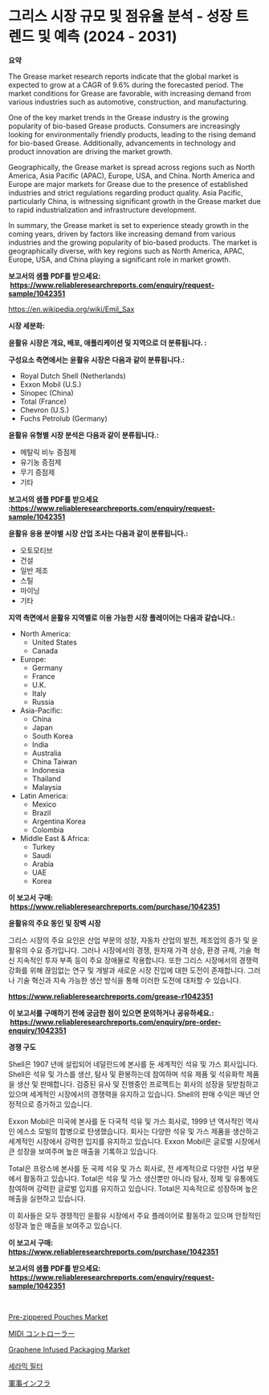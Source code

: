 <p><h1>그리스 시장 규모 및 점유율 분석 - 성장 트렌드 및 예측 (2024 - 2031)</h1></p><p><strong>요약</strong></p>
<p><p>The Grease market research reports indicate that the global market is expected to grow at a CAGR of 9.6% during the forecasted period. The market conditions for Grease are favorable, with increasing demand from various industries such as automotive, construction, and manufacturing.</p><p>One of the key market trends in the Grease industry is the growing popularity of bio-based Grease products. Consumers are increasingly looking for environmentally friendly products, leading to the rising demand for bio-based Grease. Additionally, advancements in technology and product innovation are driving the market growth.</p><p>Geographically, the Grease market is spread across regions such as North America, Asia Pacific (APAC), Europe, USA, and China. North America and Europe are major markets for Grease due to the presence of established industries and strict regulations regarding product quality. Asia Pacific, particularly China, is witnessing significant growth in the Grease market due to rapid industrialization and infrastructure development.</p><p>In summary, the Grease market is set to experience steady growth in the coming years, driven by factors like increasing demand from various industries and the growing popularity of bio-based products. The market is geographically diverse, with key regions such as North America, APAC, Europe, USA, and China playing a significant role in market growth.</p></p>
<p><strong>보고서의 샘플 PDF를 받으세요: &nbsp;<a href="https://www.reliableresearchreports.com/enquiry/request-sample/1042351">https://www.reliableresearchreports.com/enquiry/request-sample/1042351</a></strong></p>
<p><a href="https://en.wikipedia.org/wiki/Emil_Sax">https://en.wikipedia.org/wiki/Emil_Sax</a></p>
<p><strong>시장 세분화:</strong></p>
<p><strong> 윤활유 시장은 개요, 배포, 애플리케이션 및 지역으로 더 분류됩니다. :</strong></p>
<p><strong>구성요소 측면에서는 윤활유 시장은 다음과 같이 분류됩니다.:</strong></p>
<p><ul><li>Royal Dutch Shell (Netherlands)</li><li>Exxon Mobil (U.S.)</li><li>Sinopec (China)</li><li>Total (France)</li><li>Chevron (U.S.)</li><li>Fuchs Petrolub (Germany)</li></ul></p>
<p><strong> 윤활유 유형별 시장 분석은 다음과 같이 분류됩니다.:</strong></p>
<p><ul><li>메탈릭 비누 증점제</li><li>유기농 증점제</li><li>무기 증점제</li><li>기타</li></ul></p>
<p><strong>보고서의 샘플 PDF를 받으세요 :<a href="https://www.reliableresearchreports.com/enquiry/request-sample/1042351">https://www.reliableresearchreports.com/enquiry/request-sample/1042351</a></strong></p>
<p><strong> 윤활유 응용 분야별 시장 산업 조사는 다음과 같이 분류됩니다.:</strong></p>
<p><ul><li>오토모티브</li><li>건설</li><li>일반 제조</li><li>스틸</li><li>마이닝</li><li>기타</li></ul></p>
<p><strong>지역 측면에서 윤활유 지역별로 이용 가능한 시장 플레이어는 다음과 같습니다.:</strong></p>
<p><ul>
    <li>
        North America:
        <ul>
            <li>United States</li>
            <li>Canada</li>
        </ul>
    </li>
    <li>
        Europe:
        <ul>
            <li>Germany</li>
            <li>France</li>
            <li>U.K.</li>
            <li>Italy</li>
            <li>Russia</li>
        </ul>
    </li>
    <li>
        Asia-Pacific:
        <ul>
            <li>China</li>
            <li>Japan</li>
            <li>South Korea</li>
            <li>India</li>
            <li>Australia</li>
            <li>China Taiwan</li>
            <li>Indonesia</li>
            <li>Thailand</li>
            <li>Malaysia</li>
        </ul>
    </li>
    <li>
        Latin America:
        <ul>
            <li>Mexico</li>
            <li>Brazil</li>
            <li>Argentina Korea</li>
            <li>Colombia</li>
        </ul>
    </li>
    <li>
        Middle East & Africa:
        <ul>
            <li>Turkey</li>
            <li>Saudi</li>
            <li>Arabia</li>
            <li>UAE</li>
            <li>Korea</li>
        </ul>
    </li>
    </ul></p>
<p><strong>이 보고서 구매: &nbsp;<a href="https://www.reliableresearchreports.com/purchase/1042351">https://www.reliableresearchreports.com/purchase/1042351</a></strong></p>
<p><strong>윤활유의 주요 동인 및 장벽 시장</strong></p>
<p><p>그리스 시장의 주요 요인은 산업 부문의 성장, 자동차 산업의 발전, 제조업의 증가 및 윤활유의 수요 증가입니다. 그러나 시장에서의 경쟁, 원자재 가격 상승, 환경 규제, 기술 혁신 지속적인 투자 부족 등이 주요 장애물로 작용합니다. 또한 그리스 시장에서의 경쟁력 강화를 위해 끊임없는 연구 및 개발과 새로운 시장 진입에 대한 도전이 존재합니다. 그러나 기술 혁신과 지속 가능한 생산 방식을 통해 이러한 도전에 대처할 수 있습니다.</p></p>
<p><strong><a href="https://www.reliableresearchreports.com/grease-r1042351">https://www.reliableresearchreports.com/grease-r1042351</a></strong></p>
<p><strong>이 보고서를 구매하기 전에 궁금한 점이 있으면 문의하거나 공유하세요.: &nbsp;<a href="https://www.reliableresearchreports.com/enquiry/pre-order-enquiry/1042351">https://www.reliableresearchreports.com/enquiry/pre-order-enquiry/1042351</a></strong></p>
<p><strong>경쟁 구도</strong></p>
<p><p>Shell은 1907 년에 설립되어 네덜란드에 본사를 둔 세계적인 석유 및 가스 회사입니다. Shell은 석유 및 가스를 생산, 탐사 및 환봉하는데 참여하며 석유 제품 및 석유화학 제품을 생산 및 판매합니다. 검증된 유사 및 진행중인 프로젝트는 회사의 성장을 뒷받침하고 있으며 세계적인 시장에서의 경쟁력을 유지하고 있습니다. Shell의 판매 수익은 매년 안정적으로 증가하고 있습니다.</p><p>Exxon Mobil은 미국에 본사를 둔 다국적 석유 및 가스 회사로, 1999 년 역사적인 역사인 에스소 모빌의 합병으로 탄생했습니다. 회사는 다양한 석유 및 가스 제품을 생산하고 세계적인 시장에서 강력한 입지를 유지하고 있습니다. Exxon Mobil은 글로벌 시장에서 큰 성장을 보여주며 높은 매출을 기록하고 있습니다.</p><p>Total은 프랑스에 본사를 둔 국제 석유 및 가스 회사로, 전 세계적으로 다양한 사업 부문에서 활동하고 있습니다. Total은 석유 및 가스 생산뿐만 아니라 탐사, 정제 및 유통에도 참여하며 강력한 글로벌 입지를 유지하고 있습니다. Total은 지속적으로 성장하며 높은 매출을 실현하고 있습니다.</p><p>이 회사들은 모두 경쟁적인 윤활유 시장에서 주요 플레이어로 활동하고 있으며 안정적인 성장과 높은 매출을 보여주고 있습니다.</p></p>
<p><strong>이 보고서 구매: &nbsp; <a href="https://www.reliableresearchreports.com/purchase/1042351">https://www.reliableresearchreports.com/purchase/1042351</a></strong></p>
<p><strong>보고서의 샘플 PDF를 받으세요: &nbsp;<a href="https://www.reliableresearchreports.com/enquiry/request-sample/1042351">https://www.reliableresearchreports.com/enquiry/request-sample/1042351</a></strong><strong></strong></p>
<p>&nbsp;</p>
<p><p><a href="https://github.com/salfordkingie/Market-Research-Report-List-1/blob/main/pre-zippered-pouches-market.md">Pre-zippered Pouches Market</a></p><p><a href="https://github.com/RandallRunte2023/Market-Research-Report-List-2/blob/main/30600396410.md">MIDI コントローラー</a></p><p><a href="https://github.com/julian6Skinner/Market-Research-Report-List-1/blob/main/graphene-infused-packaging-market.md">Graphene Infused Packaging Market</a></p><p><a href="https://github.com/LuckeyCorbin/Market-Research-Report-List-1/blob/main/683378811038.md">세라믹 필터</a></p><p><a href="https://github.com/DanykaKilback/Market-Research-Report-List-2/blob/main/92913616411.md">軍事インフラ</a></p></p>